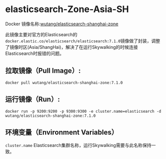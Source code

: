 # elasticsearch-Zone-Asia-SH

Docker 镜像名称:[wutang/elasticsearch-shanghai-zone](https://hub.docker.com/r/wutang/elasticsearch-shanghai-zone/)

此镜像主要对官方的Elasticsearch的```docker.elastic.co/elasticsearch/elasticsearch:7.1.0```镜像做了封装，调整了镜像时区(Asia/ShangHai)，解决了在运行Skywalking的时候连接Elasticsearch时报错的问题。

## 拉取镜像（Pull Image）:
```docker pull wutang/elasticsearch-shanghai-zone:7.1.0```

## 运行镜像（Run）:
```docker run -p 9200:9200 -p 9300:9300 -e cluster.name=elasticsearch -d wutang/elasticsearch-shanghai-zone:7.1.0```

## 环境变量（Environment Variables）
```cluster.name```
Elasticsearch集群名称，运行Skywalking需要与此名称保持一致。





